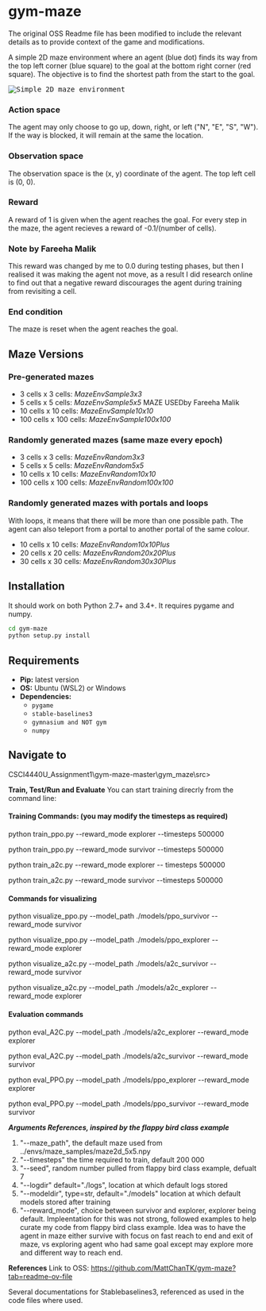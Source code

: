 # gym-maze

The original OSS Readme file has been modified to include the relevant details as to provide context of the game and modifications.

A simple 2D maze environment where an agent (blue dot) finds its way from the top left corner (blue square) to the goal at the bottom right corner (red square). 
The objective is to find the shortest path from the start to the goal.

<kbd>![Simple 2D maze environment](http://i.giphy.com/Ar3aKxkAAh3y0.gif)</kbd>

### Action space
The agent may only choose to go up, down, right, or left ("N",  "E", "S", "W"). If the way is blocked, it will remain at the same the location. 

### Observation space
The observation space is the (x, y) coordinate of the agent. The top left cell is (0, 0).

### Reward
A reward of 1 is given when the agent reaches the goal. For every step in the maze, the agent recieves a reward of -0.1/(number of cells).

### Note by Fareeha Malik
This reward was changed by me to 0.0 during testing phases, but then I realised it was making the agent not move, as a result I did research online to find out that a negative reward discourages the agent during training from revisiting a cell.

### End condition
The maze is reset when the agent reaches the goal. 

## Maze Versions

### Pre-generated mazes
* 3 cells x 3 cells: _MazeEnvSample3x3_
* 5 cells x 5 cells: _MazeEnvSample5x5_ MAZE USEDby Fareeha Malik
* 10 cells x 10 cells: _MazeEnvSample10x10_
* 100 cells x 100 cells: _MazeEnvSample100x100_

### Randomly generated mazes (same maze every epoch)
* 3 cells x 3 cells: _MazeEnvRandom3x3_
* 5 cells x 5 cells: _MazeEnvRandom5x5_
* 10 cells x 10 cells: _MazeEnvRandom10x10_
* 100 cells x 100 cells: _MazeEnvRandom100x100_

### Randomly generated mazes with portals and loops
With loops, it means that there will be more than one possible path.
The agent can also teleport from a portal to another portal of the same colour. 
* 10 cells x 10 cells: _MazeEnvRandom10x10Plus_
* 20 cells x 20 cells: _MazeEnvRandom20x20Plus_
* 30 cells x 30 cells: _MazeEnvRandom30x30Plus_

## Installation
It should work on both Python 2.7+ and 3.4+. It requires pygame and numpy. 

```bash
cd gym-maze
python setup.py install
```

## Requirements 
- **Pip:** latest version  
- **OS:** Ubuntu (WSL2) or Windows   
- **Dependencies:**
  - `pygame`
  - `stable-baselines3`
  - `gymnasium and NOT gym`
  - `numpy`

## Navigate to 
CSCI4440U_Assignment1\gym-maze-master\gym_maze\src>

**Train, Test/Run and Evaluate**
You can start training direcrly from the command line:

#### Training Commands: (you may modify the timesteps as required)
python train_ppo.py --reward_mode explorer --timesteps 500000

python train_ppo.py --reward_mode survivor  --timesteps 500000

python train_a2c.py --reward_mode explorer -- timesteps 500000

python train_a2c.py --reward_mode survivor --timesteps 500000


#### Commands for visualizing 
python visualize_ppo.py --model_path ./models/ppo_survivor --reward_mode survivor

python visualize_ppo.py --model_path ./models/ppo_explorer --reward_mode explorer

python visualize_a2c.py --model_path ./models/a2c_survivor --reward_mode survivor

python visualize_a2c.py --model_path ./models/a2c_explorer --reward_mode explorer

#### Evaluation commands
python eval_A2C.py --model_path ./models/a2c_explorer --reward_mode explorer

python eval_A2C.py --model_path ./models/a2c_survivor --reward_mode survivor

python eval_PPO.py --model_path ./models/ppo_explorer --reward_mode explorer

python eval_PPO.py --model_path ./models/ppo_survivor --reward_mode survivor


***Arguments References, inspired by the flappy bird class example***

1. "--maze_path", the default maze used from ../envs/maze_samples/maze2d_5x5.npy
2. "--timesteps" the time required to train, default 200 000
3. "--seed", random number pulled from flappy bird class example, defualt 7
4. "--logdir" default="./logs", location at which default logs stored
5. "--modeldir", type=str, default="./models"  location at which default models stored after training
6. "--reward_mode", choice between survivor and explorer, explorer being default. Impleentation for this was not strong, followed examples to help curate my code from flappy bird class example. Idea was to have the agent in maze either survive with focus on fast reach to end and exit of maze, vs exploring agent who had same goal except may explore more and different way to reach end.

**References**
Link to OSS: https://github.com/MattChanTK/gym-maze?tab=readme-ov-file

Several documentations for Stablebaselines3, referenced as used in the code files where used.
